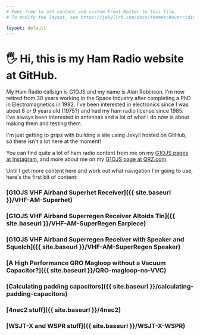 ```yaml
---
# Feel free to add content and custom Front Matter to this file.
# To modify the layout, see https://jekyllrb.com/docs/themes/#overriding-theme-defaults

layout: default
---
```

# 🖐️ Hi, this is my Ham Radio website at GitHub. 

My Ham Radio callsign is G1OJS and my name is Alan Robinson. I'm now retired from 30 years working in the Space Industry after completing a PhD in Electromagnetics in 1992. I've been interested in electronics since I was about 8 or 9 years old (1975?) and had my ham radio license since 1985. I've always been interested in antennas and a lot of what I do now is about making them and testing them.

I'm just getting to grips with building a site using Jekyll hosted on GitHub, so there isn't a lot here at the moment!

You can find quite a lot of ham radio content from me on my [G1OJS pages at Instagram](https://www.instagram.com/g1ojs_alan/), and more about me on my [G1OJS page at QRZ.com](https://www.qrz.com/db/G1OJS).

Until I get more content here and work out what navigation I'm going to use, here's the first bit of content: 

### [G1OJS VHF Airband Superhet Receiver]({{ site.baseurl }}/VHF-AM-Superhet)

### [G1OJS VHF Airband Superregen Receiver Altoids Tin]({{ site.baseurl }}/VHF-AM-SuperRegen Earpiece)

### [G1OJS VHF Airband Superregen Receiver with Speaker and Squelch]({{ site.baseurl }}/VHF-AM-SuperRegen Speaker)

### [A High Performance QRO Magloop without a Vacuum Capacitor?]({{ site.baseurl }}/QRO-magloop-no-VVC)

### [Calculating padding capacitors]({{ site.baseurl }}/calculating-padding-capacitors)

### [4nec2 stuff]({{ site.baseurl }}/4nec2)

### [WSJT-X and WSPR stuff]({{ site.baseurl }}/WSJT-X-WSPR)
